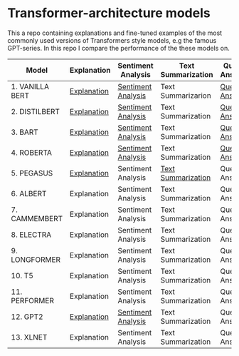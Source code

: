 # Transformer-architecture models

This a repo containing explanations and fine-tuned examples of the most commonly used versions of Transformers style models, e.g the famous GPT-series.
In this repo I compare the performance of the these models on.

|Model|Explanation|Sentiment Analysis|Text Summarization|Question Answering|Text Generation|
|---|---|---|---|---|---|
|1. VANILLA BERT|[Explanation](https://github.com/KevinLolochum/BERT-MODELS/blob/main/Vanilla_BERT.ipynb)|[Sentiment Analysis](https://github.com/KevinLolochum/BERT-FORMS/blob/main/BERT_in_PyTorch.ipynb)|Text Summarizarion|[Question Answering](https://github.com/KevinLolochum/BERT-MODELS/blob/main/BERT_Fine_tuned_for_Question_Answering.ipynb)|Text Generation|
|2. DISTILBERT|[Explanation](https://github.com/KevinLolochum/BERT-MODELS/blob/main/DistilBERT.ipynb)|[Sentiment Analysis](https://github.com/KevinLolochum/Transformer-style-fine-tuned-models/blob/main/DistillBERT_For_Sentiment_Analysis_in_PyTorch.ipynb)|Text Summarization|[Question Answering](https://github.com/KevinLolochum/BERT-MODELS/blob/main/DistilBERT_Fine_tuned_for_Question_Answering.ipynb)|Text Generation|
|3. BART|[Explanation](https://github.com/KevinLolochum/BERT-MODELS/blob/main/BART_Explanation.ipynb)|[Sentiment Analysis](https://github.com/KevinLolochum/BERT-MODELS/blob/main/BART_Fine_tuned_for_Sentiment_Analysis_PyTorch.ipynb)|Text Summarization|[Question Answering](https://github.com/KevinLolochum/BERT-MODELS/blob/main/BART_Fine_tuned_for_Question_Answering.ipynb)|Text Generation|
|4. ROBERTA|[Explanation](https://github.com/KevinLolochum/BERT-MODELS/blob/main/RoBERTa.ipynb)|[Sentiment Analysis](https://github.com/KevinLolochum/BERT-MODELS/blob/main/RoBERTa_Fine_tuned_for_Sentiment_Analysis_PyTorch.ipynb)|Text Summarization|[Question Answering](https://github.com/KevinLolochum/BERT-MODELS/blob/main/RoBERTa_Fine_tuned_for_Question_Answering.ipynb)|Text Generation|
|5. PEGASUS|[Explanation](https://github.com/KevinLolochum/Transformer-style-fine-tuned-models/blob/main/Pegasus.ipynb)|Sentiment Analysis|[Text Summarization](https://github.com/KevinLolochum/Transformer-style-fine-tuned-models/blob/main/Pegasus_for_abstractive_summarization.ipynb)|Question Answering|Text Generation|
|6. ALBERT|Explanation|Sentiment Analysis|Text Summarization|Question Answering|Text Generation|
|7. CAMMEMBERT|Explanation|Sentiment Analysis|Text Summarization|Question Answering|Text Generation|
|8. ELECTRA|Explanation|Sentiment Analysis|Text Summarization|Question Answering|Text Generation|
|9. LONGFORMER|Explanation|Sentiment Analysis|Text Summarization|Question Answering|Text Generation|
|10. T5|Explanation|Sentiment Analysis|Text Summarization|Question Answering|Text Generation|
|11. PERFORMER|Explanation|Sentiment Analysis|Text Summarization|Question Answering|Text Generation|
|12. GPT2|[Explanation](https://github.com/KevinLolochum/BERT-MODELS/blob/main/GPT_2_Explanation.ipynb)|[Sentiment Analysis](https://github.com/KevinLolochum/BERT-MODELS/blob/main/GPT2_Fine_tuned_for_Sentiment_Analysis_PyTorch.ipynb)|Text Summarization|Question Answering|Text Generation|
|13. XLNET|Explanation|Sentiment Analysis|Text Summarization|Question Answering|Text Generation|
